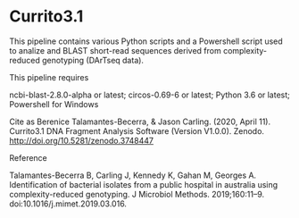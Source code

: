 # Currito3.1

This pipeline contains various Python scripts and a Powershell script used to analize and BLAST short-read sequences derived from complexity-reduced genotyping (DArTseq data).

This pipeline requires 

ncbi-blast-2.8.0-alpha or latest;
circos-0.69-6 or latest;
Python 3.6 or latest;
Powershell for Windows

Cite as
Berenice Talamantes-Becerra, & Jason Carling. (2020, April 11). Currito3.1 DNA Fragment Analysis Software (Version V1.0.0). Zenodo. http://doi.org/10.5281/zenodo.3748447



Reference

Talamantes-Becerra B, Carling J, Kennedy K, Gahan M, Georges A. 
Identification of bacterial isolates from a public hospital in australia using complexity-reduced genotyping. 
J Microbiol Methods. 2019;160:11–9. doi:10.1016/j.mimet.2019.03.016.
